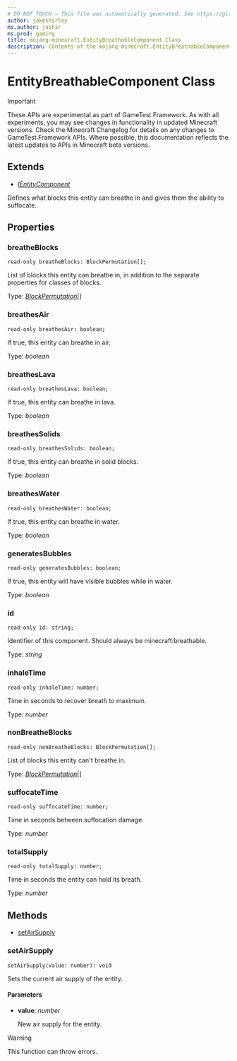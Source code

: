 ```yaml
---
# DO NOT TOUCH — This file was automatically generated. See https://github.com/Mojang/MinecraftScriptingApiDocsGenerator to modify descriptions, examples, etc.
author: jakeshirley
ms.author: jashir
ms.prod: gaming
title: mojang-minecraft.EntityBreathableComponent Class
description: Contents of the mojang-minecraft.EntityBreathableComponent class.
---
```

# EntityBreathableComponent Class
>[!IMPORTANT]
>These APIs are experimental as part of GameTest Framework. As with all experiments, you may see changes in functionality in updated Minecraft versions. Check the Minecraft Changelog for details on any changes to GameTest Framework APIs. Where possible, this documentation reflects the latest updates to APIs in Minecraft beta versions.

## Extends
- [*IEntityComponent*](IEntityComponent.md)

Defines what blocks this entity can breathe in and gives them the ability to suffocate.

## Properties
### **breatheBlocks**
`read-only breatheBlocks: BlockPermutation[];`

List of blocks this entity can breathe in, in addition to the separate properties for classes of blocks.

Type: [*BlockPermutation*](BlockPermutation.md)[]

### **breathesAir**
`read-only breathesAir: boolean;`

If true, this entity can breathe in air.

Type: *boolean*

### **breathesLava**
`read-only breathesLava: boolean;`

If true, this entity can breathe in lava.

Type: *boolean*

### **breathesSolids**
`read-only breathesSolids: boolean;`

If true, this entity can breathe in solid blocks.

Type: *boolean*

### **breathesWater**
`read-only breathesWater: boolean;`

If true, this entity can breathe in water.

Type: *boolean*

### **generatesBubbles**
`read-only generatesBubbles: boolean;`

If true, this entity will have visible bubbles while in water.

Type: *boolean*

### **id**
`read-only id: string;`

Identifier of this component. Should always be minecraft:breathable.

Type: *string*

### **inhaleTime**
`read-only inhaleTime: number;`

Time in seconds to recover breath to maximum.

Type: *number*

### **nonBreatheBlocks**
`read-only nonBreatheBlocks: BlockPermutation[];`

List of blocks this entity can't breathe in.

Type: [*BlockPermutation*](BlockPermutation.md)[]

### **suffocateTime**
`read-only suffocateTime: number;`

Time in seconds between suffocation damage.

Type: *number*

### **totalSupply**
`read-only totalSupply: number;`

Time in seconds the entity can hold its breath.

Type: *number*


## Methods
- [setAirSupply](#setairsupply)
  
### **setAirSupply**
`
setAirSupply(value: number): void
`

Sets the current air supply of the entity.
#### **Parameters**
- **value**: *number*
  
  New air supply for the entity.
> [!WARNING]
> This function can throw errors.
